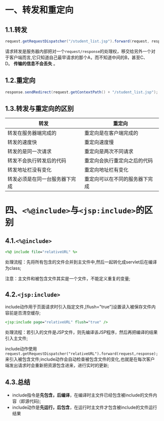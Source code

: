 # 一、转发和重定向

## 1.1.转发

```java
request.getRequestDispatcher("/student_list.jsp").forward(request, response);
```

请求转发是服务器内部把对一个`request/response`的处理权，移交给另外一个对于客户端而言,它只知道自己最早请求的那个A，而不知道中间的B，甚至C、D。 **传输的信息不会丢失** 。

## 1.2.重定向

```java
response.sendRedirect(request.getContextPath() + "/student_list.jsp");
```

## 1.3.转发与重定向的区别

| 转发                           | 重定向                         |
| ------------------------------ | ------------------------------ |
| 转发在服务器端完成的           | 重定向是在客户端完成的         |
| 转发的速度快                   | 重定向速度慢                   |
| 转发的是同一次请求             | 重定向是两次不同请求           |
| 转发不会执行转发后的代码       | 重定向会执行重定向之后的代码   |
| 转发地址栏没有变化             | 重定向地址栏有变化             |
| 转发必须是在同一台服务器下完成 | 重定向可以在不同的服务器下完成 |

# 四、`<%@include>`与`<jsp:include>`的区别

## 4.1.`<%@include>`

```jsp
<%@ include file="relativeURL" %> 
```

处理流程：先将所有包含的文件合并到主文件中,然后一起转化成servlet后在编译为class;

注意：主文件和被包含文件其实是一个文件，不能定义重复的变量;

## 4.2.`<jsp:include>`

include动作用于页面请求时引入指定文件,[flush="true"]设置读入被保存文件内容前是否清空缓存;

```jsp
<jsp:include page="relativeURL" flush="true" /> 
```

处理流程：若引入的文件是JSP文件，则先编译该JSP程序，然后再把编译的结果引入主文件;

include动作使用`request.getRequestDispatcher("relativeURL").forward(request,response);`来引入被包含文件;include动作会自动检查被包含文件的变化,也就是在每次客户端发出请求时会重新把资源包含进来，进行实时的更新;

## 4.3.总结

- include指令是**先包含，后编译**，在编译时主文件已经包含被include的文件内容（即源代码);
- include动作是**先运行，后包含**，在运行时主文件才包含被include的文件运行结果 

